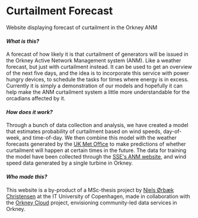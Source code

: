 # Curtailment Forecast
Website displaying forecast of curtailment in the Orkney ANM

#### _What is this?_

A forecast of how likely it is that curtailment of generators will be issued in the Orkney Active Network Management system (ANM). Like a weather forecast, but just with curtailment instead. It can be used to get an overview of the next five days, and the idea is to incorporate this service with power hungry devices, to schedule the tasks for times where energy is in excess. Currently it is simply a demonstration of our models and hopefully it can help make the ANM curtailment system a little more understandable for the orcadians affected by it.

#### _How does it work?_

Through a bunch of data collection and analysis, we have created a model that estimates probability of curtailment based on wind speeds, day-of-week, and time-of-day. We then combine this model with the weather forecasts generated by the [UK Met Office](https://www.metoffice.gov.uk/weather/forecast/gftcsumwq#?date=2019-05-15) to make predictions of whether curtailment will happen at certain times in the future. The data for training the model have been collected through the [SSE's ANM website](https://www.ssen.co.uk/ANMGeneration/), and wind speed data generated by a single turbine in Orkney.

#### _Who made this?_

This website is a by-product of a MSc-thesis project by [Niels Ørbæk Christensen](mailto:niec@itu.dk) at the IT University of Copenhagen, made in collaboration with the [Orkney Cloud](http://orkneycloud.org/) project, envisioning community-led data services in Orkney.
